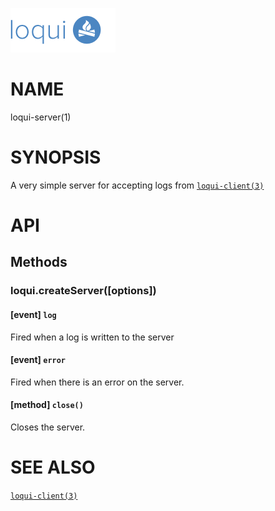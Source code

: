 
![Loqui](/loqui.png)

# NAME
loqui-server(1)

# SYNOPSIS
A very simple server for accepting logs from [`loqui-client(3)`][1]

# API

## Methods

### loqui.createServer([options])

#### [event] `log`
Fired when a log is written to the server

#### [event] `error`
Fired when there is an error on the server.

#### [method] `close()`
Closes the server.

# SEE ALSO
[`loqui-client(3)`][1]

[1]:https://github.com/dowjones/loqui-client
